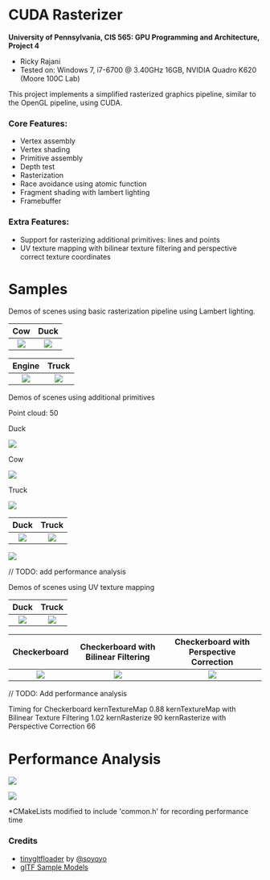 CUDA Rasterizer
===============

**University of Pennsylvania, CIS 565: GPU Programming and Architecture, Project 4**

* Ricky Rajani
* Tested on: Windows 7, i7-6700 @ 3.40GHz 16GB, NVIDIA Quadro K620 (Moore 100C Lab)

This project implements a simplified rasterized graphics pipeline, similar to the OpenGL pipeline, using CUDA.

### Core Features:
- Vertex assembly
- Vertex shading
- Primitive assembly
- Depth test
- Rasterization
- Race avoidance using atomic function
- Fragment shading with lambert lighting
- Framebuffer

### Extra Features:
- Support for rasterizing additional primitives: lines and points
- UV texture mapping with bilinear texture filtering and perspective correct texture coordinates

# Samples

Demos of scenes using basic rasterization pipeline using Lambert lighting.

Cow | Duck
:-------------------------------: | :-------------------------------:
![](renders/cow_normal.PNG) | ![](renders/duck_normal.PNG)

Engine | Truck
:-------------------------------: | :-------------------------------:
![](renders/engine_normal.PNG) | ![](renders/truck_normal.PNG)

Demos of scenes using additional primitives

Point cloud: 50

Duck

![](renders/duck_points.PNG)

Cow

![](renders/cow_points.PNG)

Truck

![](renders/truck_points.PNG)

Duck | Truck
:-------------------------------: | :-------------------------------:
![](renders/duck_lines.PNG) | ![](renders/truck_lines.PNG)


![](renders/rasterize-graph.PNG)

// TODO: add performance analysis

Demos of scenes using UV texture mapping


Duck | Truck
:-------------------------------: | :-------------------------------:
![](renders/duck_texture.PNG) | ![](renders/truck_texture.PNG)


Checkerboard | Checkerboard with Bilinear Filtering | Checkerboard with Perspective Correction
:-------------------------------: | :-------------------------------: | :-------------------------------:
![](renders/checkerboard-normal.PNG) | ![](renders/checkerboard-bilinear.PNG) | ![](renders/checkerboard-perspective.PNG)

// TODO: Add performance analysis

Timing for Checkerboard	
kernTextureMap	0.88
kernTextureMap with Bilinear Texture Filtering	1.02
kernRasterize	90
kernRasterize with Perspective Correction	66

# Performance Analysis

![](renders/fps_graph.PNG)

![](renders/pipeline_timing_graph.PNG)

*CMakeLists modified to include 'common.h' for recording performance time

### Credits

* [tinygltfloader](https://github.com/syoyo/tinygltfloader) by [@soyoyo](https://github.com/syoyo)
* [glTF Sample Models](https://github.com/KhronosGroup/glTF/blob/master/sampleModels/README.md)
